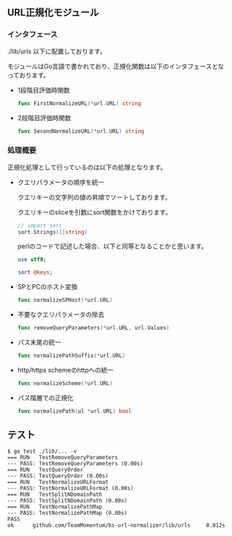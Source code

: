 ## URL正規化モジュール

### インタフェース

./lib/urls 以下に配置しております。

モジュールはGo言語で書かれており、正規化関数は以下のインタフェースとなっております。

* 1段階目評価時関数
  ```go
  func FirstNormalizeURL(*url.URL) string
  ```

* 2段階目評価時関数
  ```go
  func SecondNormalizeURL(*url.URL) string
  ```

### 処理概要

正規化処理として行っているのは以下の処理となります。

* クエリパラメータの順序を統一

  クエリキーの文字列の値の昇順でソートしております。

  クエリキーのsliceを引数にsort関数をかけております。

  ```go
  // import sort
  sort.Strings([]string)
  ```

  perlのコードで記述した場合、以下と同等となることかと思います。

  ```perl
  use utf8;

  sort @keys;
  ```

* SPとPCのホスト変換

  ```go
  func normalizeSPHost(*url.URL)
  ```

* 不要なクエリパラメータの除去

  ```go
  func removeQueryParameters(*url.URL, url.Values)
  ```

* パス末尾の統一

  ```go
  func normalizePathSuffix(*url.URL)
  ```

* http/https schemeのhttpへの統一

  ```go
  func normalizeScheme(*url.URL)
  ```

* パス階層での正規化

  ```go
  func normalizePath(ul *url.URL) bool
  ```

## テスト

  ```
  $ go test ./lib/... -v
  === RUN   TestRemoveQueryParameters
  --- PASS: TestRemoveQueryParameters (0.00s)
  === RUN   TestQueryOrder
  --- PASS: TestQueryOrder (0.00s)
  === RUN   TestNormalizeURLFormat
  --- PASS: TestNormalizeURLFormat (0.00s)
  === RUN   TestSplitNDomainPath
  --- PASS: TestSplitNDomainPath (0.00s)
  === RUN   TestNormalizePathMap
  --- PASS: TestNormalizePathMap (0.00s)
  PASS
  ok      github.com/TeamMomentum/bs-url-normalizer/lib/urls     0.012s
  ```